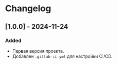 # Changelog

## [1.0.0] - 2024-11-24

### Added

- Первая версия проекта.
- Добавлен `.gitlab-ci.yml` для настройки CI/CD.
